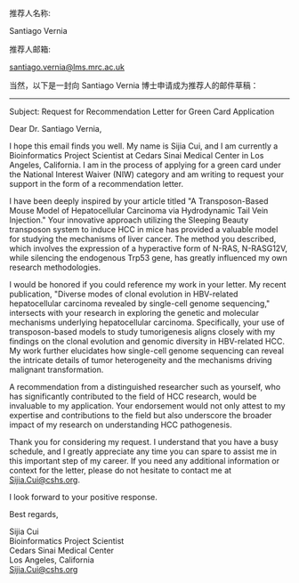 推荐人名称:


Santiago Vernia

推荐人邮箱:

santiago.vernia@lms.mrc.ac.uk




当然，以下是一封向 Santiago Vernia 博士申请成为推荐人的邮件草稿：

---

Subject: Request for Recommendation Letter for Green Card Application

Dear Dr. Santiago Vernia,

I hope this email finds you well. My name is Sijia Cui, and I am currently a Bioinformatics Project Scientist at Cedars Sinai Medical Center in Los Angeles, California. I am in the process of applying for a green card under the National Interest Waiver (NIW) category and am writing to request your support in the form of a recommendation letter.

I have been deeply inspired by your article titled "A Transposon-Based Mouse Model of Hepatocellular Carcinoma via Hydrodynamic Tail Vein Injection." Your innovative approach utilizing the Sleeping Beauty transposon system to induce HCC in mice has provided a valuable model for studying the mechanisms of liver cancer. The method you described, which involves the expression of a hyperactive form of N-RAS, N-RASG12V, while silencing the endogenous Trp53 gene, has greatly influenced my own research methodologies.

I would be honored if you could reference my work in your letter. My recent publication, "Diverse modes of clonal evolution in HBV-related hepatocellular carcinoma revealed by single-cell genome sequencing," intersects with your research in exploring the genetic and molecular mechanisms underlying hepatocellular carcinoma. Specifically, your use of transposon-based models to study tumorigenesis aligns closely with my findings on the clonal evolution and genomic diversity in HBV-related HCC. My work further elucidates how single-cell genome sequencing can reveal the intricate details of tumor heterogeneity and the mechanisms driving malignant transformation.

A recommendation from a distinguished researcher such as yourself, who has significantly contributed to the field of HCC research, would be invaluable to my application. Your endorsement would not only attest to my expertise and contributions to the field but also underscore the broader impact of my research on understanding HCC pathogenesis.

Thank you for considering my request. I understand that you have a busy schedule, and I greatly appreciate any time you can spare to assist me in this important step of my career. If you need any additional information or context for the letter, please do not hesitate to contact me at Sijia.Cui@cshs.org.

I look forward to your positive response.

Best regards,

Sijia Cui  
Bioinformatics Project Scientist  
Cedars Sinai Medical Center  
Los Angeles, California  
Sijia.Cui@cshs.org  

